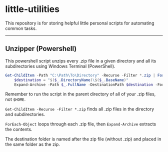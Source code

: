 # little-utilities
This repository is for storing helpful little personal scripts for automating common tasks. 

---

## Unzipper (Powershell)

This powershell script unzips every .zip file in a given directory and all its subdirectories using Windows Terminal (PowerShell).

```powershell
Get-ChildItem -Path "C:\Path\To\Directory" -Recurse -Filter *.zip | ForEach-Object {
    $destination = "$($_.DirectoryName)\$($_.BaseName)"
    Expand-Archive -Path $_.FullName -DestinationPath $destination -Force

```

Remember to run the script in the parent directory of all of your .zip files, not `$HOME`.

`Get-ChildItem -Recurse -Filter *.zip` finds all .zip files in the directory and subdirectories.

`ForEach-Object` loops through each .zip file, then `Expand-Archive` extracts the contents.

The destination folder is named after the zip file (without .zip) and placed in the same folder as the zip.